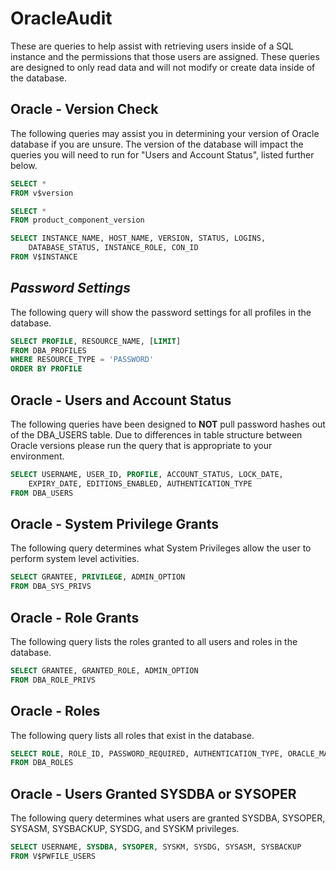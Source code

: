 # OracleAudit

These are queries to help assist with retrieving users inside of a SQL instance and the permissions that those users are assigned.  These queries are designed to only read data and will not modify or create data inside of the database.

## **Oracle - Version Check**
The following queries may assist you in determining your version of Oracle database if you are unsure. The version of the database will impact the queries you will need to run for "Users and Account Status", listed further below.

``` SQL
SELECT * 
FROM v$version
```

``` SQL
SELECT * 
FROM product_component_version
```

``` SQL
SELECT INSTANCE_NAME, HOST_NAME, VERSION, STATUS, LOGINS,
    DATABASE_STATUS, INSTANCE_ROLE, CON_ID
FROM V$INSTANCE
```

## ***Password Settings***

The following query will show the password settings for all profiles in the database.

``` SQL
SELECT PROFILE, RESOURCE_NAME, [LIMIT]
FROM DBA_PROFILES
WHERE RESOURCE_TYPE = 'PASSWORD'
ORDER BY PROFILE
```

## **Oracle - Users and Account Status**

The following queries have been designed to **NOT** pull password hashes out of the DBA_USERS table.  Due to differences in table structure between Oracle versions please run the query that is appropriate to your environment.

``` SQL
SELECT USERNAME, USER_ID, PROFILE, ACCOUNT_STATUS, LOCK_DATE,
    EXPIRY_DATE, EDITIONS_ENABLED, AUTHENTICATION_TYPE
FROM DBA_USERS
```

## **Oracle - System Privilege Grants**

The following query determines what System Privileges allow the user to perform system level activities.

``` SQL
SELECT GRANTEE, PRIVILEGE, ADMIN_OPTION
FROM DBA_SYS_PRIVS
```

## **Oracle - Role Grants**

The following query lists the roles granted to all users and roles in the database.

``` SQL
SELECT GRANTEE, GRANTED_ROLE, ADMIN_OPTION
FROM DBA_ROLE_PRIVS
```

## **Oracle - Roles**

The following query lists all roles that exist in the database.

``` SQL
SELECT ROLE, ROLE_ID, PASSWORD_REQUIRED, AUTHENTICATION_TYPE, ORACLE_MAINTAINED
FROM DBA_ROLES
```

## **Oracle - Users Granted SYSDBA or SYSOPER**

The following query determines what users are granted SYSDBA, SYSOPER, SYSASM, SYSBACKUP, SYSDG, and SYSKM privileges.

``` SQL
SELECT USERNAME, SYSDBA, SYSOPER, SYSKM, SYSDG, SYSASM, SYSBACKUP
FROM V$PWFILE_USERS
```
